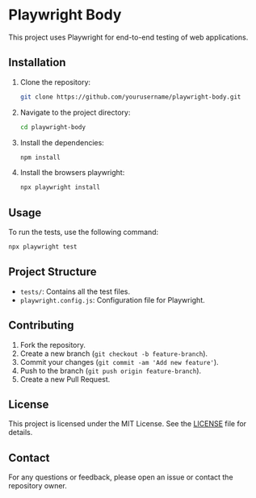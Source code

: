 # Playwright Body

This project uses Playwright for end-to-end testing of web applications.

## Installation

1. Clone the repository:
    ```sh
    git clone https://github.com/yourusername/playwright-body.git
    ```
2. Navigate to the project directory:
    ```sh
    cd playwright-body
    ```
3. Install the dependencies:
    ```sh
    npm install
    ```
3. Install the browsers playwright:
    ```sh
    npx playwright install    
    ``` 

## Usage

To run the tests, use the following command:
```sh
npx playwright test
```

## Project Structure

- `tests/`: Contains all the test files.
- `playwright.config.js`: Configuration file for Playwright.

## Contributing

1. Fork the repository.
2. Create a new branch (`git checkout -b feature-branch`).
3. Commit your changes (`git commit -am 'Add new feature'`).
4. Push to the branch (`git push origin feature-branch`).
5. Create a new Pull Request.

## License

This project is licensed under the MIT License. See the [LICENSE](LICENSE) file for details.

## Contact

For any questions or feedback, please open an issue or contact the repository owner.
